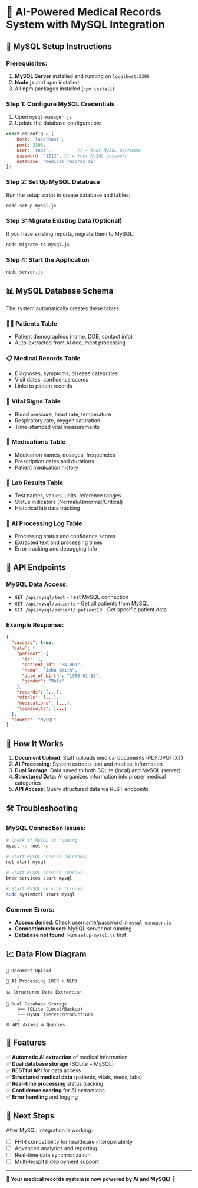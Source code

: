 # 🏥 AI-Powered Medical Records System with MySQL Integration

## 🚀 **MySQL Setup Instructions**

### **Prerequisites:**
1. **MySQL Server** installed and running on `localhost:3306`
2. **Node.js** and npm installed
3. All npm packages installed (`npm install`)

### **Step 1: Configure MySQL Credentials**
1. Open `mysql-manager.js`
2. Update the database configuration:
```javascript
const dbConfig = {
    host: 'localhost',
    port: 3306,
    user: 'root',          // ← Your MySQL username
    password: '1212', // ← Your MySQL password
    database: 'medical_records_ai'
};
```

### **Step 2: Set Up MySQL Database**
Run the setup script to create database and tables:
```bash
node setup-mysql.js
```

### **Step 3: Migrate Existing Data (Optional)**
If you have existing reports, migrate them to MySQL:
```bash
node migrate-to-mysql.js
```

### **Step 4: Start the Application**
```bash
node server.js
```

## 📊 **MySQL Database Schema**

The system automatically creates these tables:

### **🧑‍⚕️ Patients Table**
- Patient demographics (name, DOB, contact info)
- Auto-extracted from AI document processing

### **📋 Medical Records Table**  
- Diagnoses, symptoms, disease categories
- Visit dates, confidence scores
- Links to patient records

### **💓 Vital Signs Table**
- Blood pressure, heart rate, temperature
- Respiratory rate, oxygen saturation
- Time-stamped vital measurements

### **💊 Medications Table**
- Medication names, dosages, frequencies
- Prescription dates and durations
- Patient medication history

### **🧪 Lab Results Table**
- Test names, values, units, reference ranges
- Status indicators (Normal/Abnormal/Critical)
- Historical lab data tracking

### **🤖 AI Processing Log Table**
- Processing status and confidence scores
- Extracted text and processing times
- Error tracking and debugging info

## 🔗 **API Endpoints**

### **MySQL Data Access:**
- `GET /api/mysql/test` - Test MySQL connection
- `GET /api/mysql/patients` - Get all patients from MySQL
- `GET /api/mysql/patient/:patientId` - Get specific patient data

### **Example Response:**
```json
{
  "success": true,
  "data": {
    "patient": {
      "id": 1,
      "patient_id": "PAT001",
      "name": "John Smith",
      "date_of_birth": "1985-01-15",
      "gender": "Male"
    },
    "records": [...],
    "vitals": [...],
    "medications": [...],
    "labResults": [...]
  },
  "source": "MySQL"
}
```

## 🎯 **How It Works**

1. **Document Upload**: Staff uploads medical documents (PDF/JPG/TXT)
2. **AI Processing**: System extracts text and medical information
3. **Dual Storage**: Data saved to both SQLite (local) and MySQL (server)
4. **Structured Data**: AI organizes information into proper medical categories
5. **API Access**: Query structured data via REST endpoints

## 🛠️ **Troubleshooting**

### **MySQL Connection Issues:**
```bash
# Check if MySQL is running
mysql -u root -p

# Start MySQL service (Windows)
net start mysql

# Start MySQL service (macOS)
brew services start mysql

# Start MySQL service (Linux)
sudo systemctl start mysql
```

### **Common Errors:**
- **Access denied**: Check username/password in `mysql-manager.js`
- **Connection refused**: MySQL server not running
- **Database not found**: Run `setup-mysql.js` first

## 📈 **Data Flow Diagram**

```
📄 Document Upload
    ↓
🤖 AI Processing (OCR + NLP)
    ↓
📊 Structured Data Extraction
    ↓
🏪 Dual Database Storage
    ├── SQLite (Local/Backup)
    └── MySQL (Server/Production)
    ↓
🌐 API Access & Queries
```

## 🎉 **Features**

✅ **Automatic AI extraction** of medical information  
✅ **Dual database storage** (SQLite + MySQL)  
✅ **RESTful API** for data access  
✅ **Structured medical data** (patients, vitals, meds, labs)  
✅ **Real-time processing** status tracking  
✅ **Confidence scoring** for AI extractions  
✅ **Error handling** and logging  

## 🔮 **Next Steps**

After MySQL integration is working:
- [ ] FHIR compatibility for healthcare interoperability
- [ ] Advanced analytics and reporting
- [ ] Real-time data synchronization
- [ ] Multi-hospital deployment support

---

**🏥 Your medical records system is now powered by AI and MySQL!** 🚀